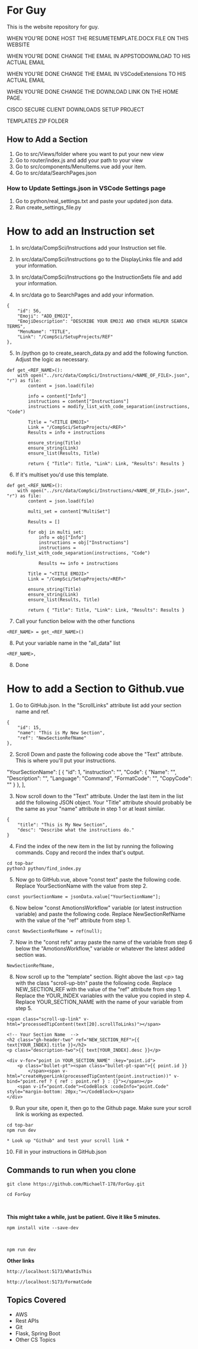 # For Guy

This is the website repository for guy.

WHEN YOU'RE DONE HOST THE RESUMETEMPLATE.DOCX FILE ON THIS WEBSITE

WHEN YOU'RE DONE CHANGE THE EMAIL IN APPSTODOWNLOAD TO HIS ACTUAL EMAIL

WHEN YOU'RE DONE CHANGE THE EMAIL IN VSCodeExtensions TO HIS ACTUAL EMAIL

WHEN YOU'RE DONE CHANGE THE DOWNLOAD LINK ON THE HOME PAGE.

CISCO SECURE CLIENT DOWNLOADS SETUP PROJECT

TEMPLATES ZIP FOLDER

## How to Add a Section 

1. Go to src/Views/folder where you want to put your new view 
2. Go to router/index.js and add your path to your view 
3. Go to src/components/MenuItems.vue add your item.
4. Go to src/data/SearchPages.json

### How to Update Settings.json in VSCode Settings page

1. Go to python/real_settings.txt and paste your updated json data.
2. Run create_settings_file.py

# How to add an Instruction set

1. In src/data/CompSci/Instructions add your Instruction set file.

2. In src/data/CompSci/Instructions go to the DisplayLinks file and add your information.

3. In src/data/CompSci/Instructions go the InstructionSets file and add your information.

4. In src/data go to SearchPages and add your information.
```
{
    "id": 56,
    "Emoji": "ADD_EMOJI",
    "EmojiDescription": "DESCRIBE YOUR EMOJI AND OTHER HELPER SEARCH TERMS",
    "MenuName": "TITLE",
    "Link": "/CompSci/SetupProjects/REF"
},
```

5. In /python go to create_search_data.py and add the following function. Adjust the logic as necessary.

```
def get_<REF_NAME>():
	with open("../src/data/CompSci/Instructions/<NAME_OF_FILE>.json", "r") as file:
		content = json.load(file)

		info = content["Info"]
		instructions = content["Instructions"]
		instructions = modify_list_with_code_separation(instructions, "Code")

		Title = "<TITLE EMOJI>"
		Link = "/CompSci/SetupProjects/<REF>"
		Results = info + instructions

        ensure_string(Title)
		ensure_string(Link)
		ensure_list(Results, Title)

		return { "Title": Title, "Link": Link, "Results": Results }
```

6. If it's multiset you'd use this template.

```
def get_<REF_NAME>():
    with open("../src/data/CompSci/Instructions/<NAME_OF_FILE>.json", "r") as file:
        content = json.load(file)
		
        multi_set = content["MultiSet"]

        Results = []

        for obj in multi_set:
            info = obj["Info"]
            instructions = obj["Instructions"]
            instructions = modify_list_with_code_separation(instructions, "Code")

            Results += info + instructions

        Title = "<TITLE EMOJI>"
        Link = "/CompSci/SetupProjects/<REF>"

        ensure_string(Title)
		ensure_string(Link)
		ensure_list(Results, Title)
        
        return { "Title": Title, "Link": Link, "Results": Results }
```

7. Call your function below with the other functions

```
<REF_NAME> = get_<REF_NAME>()
```

8. Put your variable name in the "all_data" list 

```
<REF_NAME>,
```

8. Done


# How to add a Section to Github.vue

1. Go to GitHub.json. In the "ScrollLinks" attribute list add your section name and ref.

```
{
    "id": 15,
    "name": "This is My New Section",
    "ref": "NewSectionRefName"
},
```

2. Scroll Down and paste the following code above the "Text" attribute. This is where you'll put your instructions.

"YourSectionName": [
    {
        "id": 1,
        "instruction": "",
        "Code": {
            "Name": "",
            "Description": "",
            "Language": "Command",
            "FormatCode": "",
            "CopyCode": ""
        }
    },
],

3. Now scroll down to the "Text" attribute. Under the last item in the list add the following JSON object. Your "Title" attribute should probably be the same as your "name" attribute in step 1 or at least similar.

```
{
    "title": "This is My New Section",
    "desc": "Describe what the instructions do."
}
```

4. Find the index of the new item in the list by running the following commands. Copy and record the index that's output.

```
cd top-bar
python3 python/find_index.py
```

5. Now go to GitHub.vue, above \"const text\" paste the following code. Replace YourSectionName with the value from step 2.

```
const yourSectionName = jsonData.value["YourSectionName"];
```

6. Now below "const AmotionsWorkflow" variable (or latest instruction variable) and paste the following code. Replace NewSectionRefName with the value of the "ref" attribute from step 1.

```
const NewSectionRefName = ref(null);
```

7. Now in the "const refs" array paste the name of the variable from step 6 below the "AmotionsWorkflow," variable or whatever the latest added section was.

```
NewSectionRefName,
```

8. Now scroll up to the "template" section. Right above the last &lt;p&gt; tag with the class "scroll-up-btn" paste the following code. Replace NEW_SECTION_REF with the value of the "ref" attribute from step 1. Replace the YOUR_INDEX variables with the value you copied in step 4. Replace YOUR_SECTION_NAME with the name of your variable from step 5.

```
<span class="scroll-up-link" v-html="processedTipContent(text[20].scrollToLinks)"></span>

<!-- Your Section Name  -->
<h2 class="gh-header-two" ref="NEW_SECTION_REF">{{ text[YOUR_INDEX].title }}</h2>
<p class="description-two">{{ text[YOUR_INDEX].desc }}</p>

<div v-for="point in YOUR_SECTION_NAME" :key="point.id">
    <p class="bullet-pt"><span class="bullet-pt-span">{{ point.id }}
        </span><span v-html="createHyperLink(processedTipContent(point.instruction))" v-bind="point.ref ? { ref : point.ref } : {}"></span></p>
    <span v-if="point.Code"><CodeBlock :codeInfo="point.Code" style="margin-bottom: 20px;"></CodeBlock></span>
</div>
```

9. Run your site, open it, then go to the Github page. Make sure your scroll link is working as expected.

```
cd top-bar
npm run dev

* Look up "Github" and test your scroll link *
```

10. Fill in your instructions in GitHub.json














## Commands to run when you clone

```
git clone https://github.com/MichaelT-178/ForGuy.git
```

```
cd ForGuy
```
<br>

**This might take a while, just be patient. Give it like 5 minutes.**
```
npm install vite --save-dev
```

<br>

```
npm run dev
```



**Other links**

```
http://localhost:5173/WhatIsThis
```

```
http://localhost:5173/FormatCode
```

## Topics Covered 
 - AWS 
 - Rest APIs 
 - Git
 - Flask, Spring Boot
 - Other CS Topics